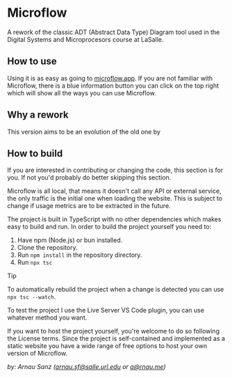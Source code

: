 # Microflow
A rework of the classic ADT (Abstract Data Type) Diagram tool used in the Digital Systems and Microprocesors course at LaSalle.

## How to use
Using it is as easy as going to [microflow.app](www.microflow.app). If you are not familiar with Microflow, there is a blue information button you can click on the top right which will show all the ways you can use Microflow.

## Why a rework
This version aims to be an evolution of the old one by 

## How to build
If you are interested in contributing or changing the code, this section is for you. If not you'd probably do better skipping this section.

Microflow is all local, that means it doesn't call any API or external service, the only traffic is the initial one when loading the website. This is subject to change if usage metrics are to be extracted in the future.

The project is built in TypeScript with no other dependencies which makes easy to build and run. In order to build the project yourself you need to:
1. Have npm (Node.js) or bun installed.
2. Clone the repository.
3. Run `npm install` in the repository directory.
4. Run `npx tsc` 

> [!TIP]
> To automatically rebuild the project when a change is detected you can use `npx tsc --watch`.

To test the project I use the Live Server VS Code plugin, you can use whatever method you want.

If you want to host the project yourself, you're welcome to do so following the License terms. Since the project is self-contained and implemented as a static website you have a wide range of free options to host your own version of Microflow.



*by: Arnau Sanz (arnau.sf@salle.url.edu or a@rnau.me)*